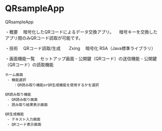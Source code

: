 # QRsampleApp
QRsampleApp

・概要
　暗号化したQRコードによるデータ交換アプリ。
　暗号キーを交換したアプリ間のみQRコード読取が可能です。

・技術
　QRコード読取/生成　　Zxing
　暗号化								RSA（Java標準ライブラリ）

・画面機能一覧
　セットアップ画面
     - 公開鍵（QRコード）の送信機能
     - 公開鍵（QRコード）の読取機能
 
	ホーム画面
	 - 機能選択
	    ：QR読み取り機能orQR生成機能を使用するかを選択
	
	QR読み取り機能
	 - QR読み取り画面
	 - 読み取り結果表示画面
	
	QR生成機能
	 - テキスト入力画面
	 - QRコード表示画面
	 